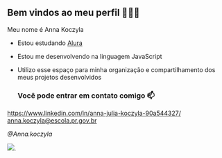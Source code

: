 ## Bem vindos ao meu perfil 💚💙💛

Meu nome é Anna Koczyla

- Estou estudando [Alura](https://www.alura.com.br)
- Estou me desenvolvendo na linguagem JavaScript
- Utilizo esse espaço para minha organização e compartilhamento dos meus projetos desenvolvidos

  ### Você pode entrar em contato comigo 📫
https://www.linkedin.com/in/anna-julia-koczyla-90a544327/
anna.koczyla@escola.pr.gov.br

_@Anna.koczyla_


![](https://media1.tenor.com/m/vzAeThjGJLAAAAAC/nando-moura-bolsonaro-make-face.gif).

